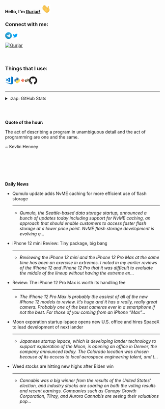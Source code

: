 #### Hello, I'm [Gurjar!](https://GurjarKing.github.io) <img src="https://raw.githubusercontent.com/ABSphreak/ABSphreak/master/gifs/Hi.gif" width="30px"></h2>


### Connect with me:

[<img align="left" alt="Gurjar | Telegram" width="22px" src="https://raw.githubusercontent.com/github/explore/80688e429a7d4ef2fca1e82350fe8e3517d3494d/topics/telegram/telegram.png" />][Telegram]
[<img align="left" alt="Gurjar | Twitter" width="22px" src="https://raw.githubusercontent.com/github/explore/80688e429a7d4ef2fca1e82350fe8e3517d3494d/topics/twitter/twitter.png" />][Twitter]
<br >
<br >
<a href="https://github.com/GurjarKing"><img src="https://komarev.com/ghpvc/?username=GurjarKing" alt="Gurjar" /></a> <br />
<br />
<br />
<!-- <br >

![](https://visitor-badge.glitch.me/badge?page_id=GurjarKing)

<br /> -->

### Things that I use:

[<img align="left" alt="Visual Studio Code" width="26px" src="https://raw.githubusercontent.com/github/explore/80688e429a7d4ef2fca1e82350fe8e3517d3494d/topics/visual-studio-code/visual-studio-code.png" />][VSCode]
[<img align="left" alt="Python" width="26px" src="https://raw.githubusercontent.com/github/explore/80688e429a7d4ef2fca1e82350fe8e3517d3494d/topics/python/python.png" />][Python]
[<img align="left" alt="Git" width="26px" src="https://raw.githubusercontent.com/github/explore/80688e429a7d4ef2fca1e82350fe8e3517d3494d/topics/git/git.png" />][Git]
[<img align="left" alt="GitHub" width="26px" src="https://raw.githubusercontent.com/github/explore/78df643247d429f6cc873026c0622819ad797942/topics/github/github.png" />][Github]

<br />
<br />

---
<details>
  <summary>:zap: GitHub Stats</summary>

<img align="left" alt="Gurjar's Github Stats" src="https://github-readme-stats.vercel.app/api?username=GurjarKing&show_icons=true&hide_border=true&count_private=true&include_all_commit=true&theme=algolia" />

</details>

<!-- ### 🔔 My latest tweet
<a href="https://twitter.com/Gurjar_King43" target="_blank">
	<img src="https://github.com/GurjarKing/GurjarKing/raw/master/tweet.png" width="70%" align="center" alt="Click to view on Twitter" title="My latest tweet, as an image"/>
</a> -->
<br>

<pre>

</pre>

**Quote of the hour:**

The act of describing a program in unambiguous detail and the act of programming are one and the same.

~ Kevlin Henney
<pre>

</pre>
<br>
<pre>


</pre>
<strong>Daily News</strong>
  
  - Qumulo update adds NvME caching for more efficient use of flash storage
     <hr/>
     
      - *Qumulo, the Seattle-based data storage startup, announced a bunch of updates today including support for NvME caching, an approach that should enable customers to access faster flash storage at a lower price point. NvME flash storage development is evolving q…*
     
  - iPhone 12 mini Review: Tiny package, big bang
      <hr/>
      
      - *Reviewing the iPhone 12 mini and the iPhone 12 Pro Max at the same time has been an exercise in extremes. I noted in my earlier reviews of the iPhone 12 and iPhone 12 Pro that it was difficult to evaluate the middle of the lineup without having the extreme en…*
      
  - Review: The iPhone 12 Pro Max is worth its handling fee
      <hr/>
      
      - *The iPhone 12 Pro Max is probably the easiest of all of the new iPhone 12 models to review. It’s huge and it has a really, really great camera. Probably one of the best cameras ever in a smartphone if not the best. For those of you coming from an iPhone “Max”…*
      
  - Moon exporation startup ispace opens new U.S. office and hires SpaceX to lead development of next lander
      <hr/>
      
      - *Japanese startup ispace, which is developing lander technology to support exploration of the Moon, is opening an office in Denver, the company announced today. The Colorado location was chosen because of its access to local aerospace engineering talent, and t…*
       
  - Weed stocks are hitting new highs after Biden win
      <hr/>
       
       - *Cannabis was a big winner from the results of the United States’ election, and industry stocks are soaring on both the voting results and recent earnings. Companies such as Canopy Growth Corporation, Tilray, and Aurora Cannabis are seeing their valuations pop…*
      

<br />

[VSCode]: https://code.visualstudio.com/
[Python]: https://www.python.org/
[Git]: https://git-scm.com/
[Github]: https://github.com/
[Telegram]: https://t.me/Gurjar_King/
[Twitter]: https://twitter.com/Gurjar_King43/
